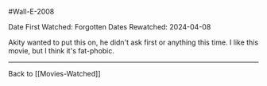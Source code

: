 #Wall-E-2008

Date First Watched:  Forgotten
Dates Rewatched:  2024-04-08

Akity wanted to put this on, he didn't ask first or anything this time.  I like this movie, but I think it's fat-phobic.

---
Back to [[Movies-Watched]]